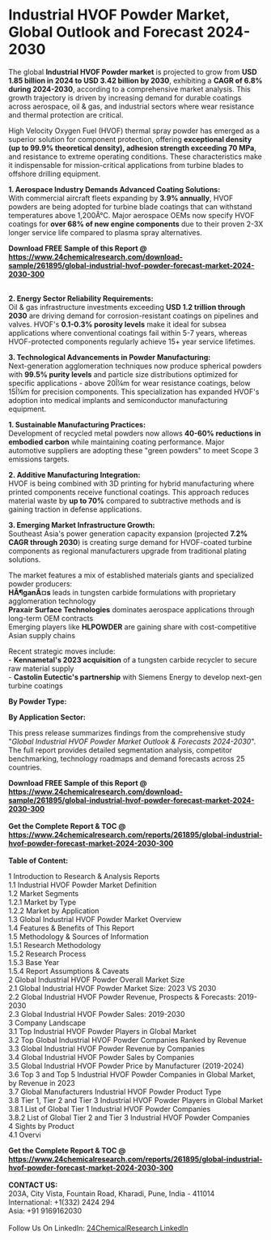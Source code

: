 <h1>Industrial HVOF Powder Market, Global Outlook and Forecast 2024-2030</h1><p>The global <strong>Industrial HVOF Powder market</strong> is projected to grow from <strong>USD 1.85 billion in 2024 to USD 3.42 billion by 2030</strong>, exhibiting a <strong>CAGR of 6.8% during 2024-2030</strong>, according to a comprehensive market analysis. This growth trajectory is driven by increasing demand for durable coatings across aerospace, oil &amp; gas, and industrial sectors where wear resistance and thermal protection are critical.</p><p>High Velocity Oxygen Fuel (HVOF) thermal spray powder has emerged as a superior solution for component protection, offering <strong>exceptional density (up to 99.9% theoretical density), adhesion strength exceeding 70 MPa</strong>, and resistance to extreme operating conditions. These characteristics make it indispensable for mission-critical applications from turbine blades to offshore drilling equipment.</p><p><strong>1. Aerospace Industry Demands Advanced Coating Solutions:</strong><br>
With commercial aircraft fleets expanding by <strong>3.9% annually</strong>, HVOF powders are being adopted for turbine blade coatings that can withstand temperatures above 1,200Â°C. Major aerospace OEMs now specify HVOF coatings for <strong>over 68% of new engine components</strong> due to their proven 2-3X longer service life compared to plasma spray alternatives.</p><div><b>Download FREE Sample of this Report @ 
            <a href="https://www.24chemicalresearch.com/download-sample/261895/global-industrial-hvof-powder-forecast-market-2024-2030-300">
            https://www.24chemicalresearch.com/download-sample/261895/global-industrial-hvof-powder-forecast-market-2024-2030-300</a></b></div><br><p><strong>2. Energy Sector Reliability Requirements:</strong><br>
Oil &amp; gas infrastructure investments exceeding <strong>USD 1.2 trillion through 2030</strong> are driving demand for corrosion-resistant coatings on pipelines and valves. HVOF's <strong>0.1-0.3% porosity levels</strong> make it ideal for subsea applications where conventional coatings fail within 5-7 years, whereas HVOF-protected components regularly achieve 15+ year service lifetimes.</p><p><strong>3. Technological Advancements in Powder Manufacturing:</strong><br>
Next-generation agglomeration techniques now produce spherical powders with <strong>99.5% purity levels</strong> and particle size distributions optimized for specific applications - above 20Î¼m for wear resistance coatings, below 15Î¼m for precision components. This specialization has expanded HVOF's adoption into medical implants and semiconductor manufacturing equipment.</p><p><strong>1. Sustainable Manufacturing Practices:</strong><br>
Development of recycled metal powders now allows <strong>40-60% reductions in embodied carbon</strong> while maintaining coating performance. Major automotive suppliers are adopting these "green powders" to meet Scope 3 emissions targets.</p><p><strong>2. Additive Manufacturing Integration:</strong><br>
HVOF is being combined with 3D printing for hybrid manufacturing where printed components receive functional coatings. This approach reduces material waste by <strong>up to 70%</strong> compared to subtractive methods and is gaining traction in defense applications.</p><p><strong>3. Emerging Market Infrastructure Growth:</strong><br>
Southeast Asia's power generation capacity expansion (projected <strong>7.2% CAGR through 2030</strong>) is creating surge demand for HVOF-coated turbine components as regional manufacturers upgrade from traditional plating solutions.</p><p>The market features a mix of established materials giants and specialized powder producers:<br>
<strong>HÃ¶ganÃ¤s</strong> leads in tungsten carbide formulations with proprietary agglomeration technology<br>
<strong>Praxair Surface Technologies</strong> dominates aerospace applications through long-term OEM contracts<br>
Emerging players like <strong>HLPOWDER</strong> are gaining share with cost-competitive Asian supply chains</p><p>Recent strategic moves include:<br>
- <strong>Kennametal's 2023 acquisition</strong> of a tungsten carbide recycler to secure raw material supply<br>
- <strong>Castolin Eutectic's partnership</strong> with Siemens Energy to develop next-gen turbine coatings</p><p><strong>By Powder Type:</strong>
</p><p><strong>By Application Sector:</strong>
</p><p>This press release summarizes findings from the comprehensive study "<em>Global Industrial HVOF Powder Market Outlook &amp; Forecasts 2024-2030</em>". The full report provides detailed segmentation analysis, competitor benchmarking, technology roadmaps and demand forecasts across 25 countries.</p><div><b>Download FREE Sample of this Report @ 
            <a href="https://www.24chemicalresearch.com/download-sample/261895/global-industrial-hvof-powder-forecast-market-2024-2030-300">
            https://www.24chemicalresearch.com/download-sample/261895/global-industrial-hvof-powder-forecast-market-2024-2030-300</a></b></div><br><div><b>Get the Complete Report & TOC @ 
            <a href="https://www.24chemicalresearch.com/reports/261895/global-industrial-hvof-powder-forecast-market-2024-2030-300">
            https://www.24chemicalresearch.com/reports/261895/global-industrial-hvof-powder-forecast-market-2024-2030-300</a></b></div><br>
            <b>Table of Content:</b><p>1 Introduction to Research & Analysis Reports<br />
    1.1 Industrial HVOF Powder Market Definition<br />
    1.2 Market Segments<br />
        1.2.1 Market by Type<br />
        1.2.2 Market by Application<br />
    1.3 Global Industrial HVOF Powder Market Overview<br />
    1.4 Features & Benefits of This Report<br />
    1.5 Methodology & Sources of Information<br />
        1.5.1 Research Methodology<br />
        1.5.2 Research Process<br />
        1.5.3 Base Year<br />
        1.5.4 Report Assumptions & Caveats<br />
2 Global Industrial HVOF Powder Overall Market Size<br />
    2.1 Global Industrial HVOF Powder Market Size: 2023 VS 2030<br />
    2.2 Global Industrial HVOF Powder Revenue, Prospects & Forecasts: 2019-2030<br />
    2.3 Global Industrial HVOF Powder Sales: 2019-2030<br />
3 Company Landscape<br />
    3.1 Top Industrial HVOF Powder Players in Global Market<br />
    3.2 Top Global Industrial HVOF Powder Companies Ranked by Revenue<br />
    3.3 Global Industrial HVOF Powder Revenue by Companies<br />
    3.4 Global Industrial HVOF Powder Sales by Companies<br />
    3.5 Global Industrial HVOF Powder Price by Manufacturer (2019-2024)<br />
    3.6 Top 3 and Top 5 Industrial HVOF Powder Companies in Global Market, by Revenue in 2023<br />
    3.7 Global Manufacturers Industrial HVOF Powder Product Type<br />
    3.8 Tier 1, Tier 2 and Tier 3 Industrial HVOF Powder Players in Global Market<br />
        3.8.1 List of Global Tier 1 Industrial HVOF Powder Companies<br />
        3.8.2 List of Global Tier 2 and Tier 3 Industrial HVOF Powder Companies<br />
4 Sights by Product<br />
    4.1 Overvi</p><div><b>Get the Complete Report & TOC @ 
            <a href="https://www.24chemicalresearch.com/reports/261895/global-industrial-hvof-powder-forecast-market-2024-2030-300">
            https://www.24chemicalresearch.com/reports/261895/global-industrial-hvof-powder-forecast-market-2024-2030-300</a></b></div><br><b>CONTACT US:</b><br>
            203A, City Vista, Fountain Road, Kharadi, Pune, India - 411014<br>
            International: +1(332) 2424 294<br>
            Asia: +91 9169162030 <br><br>
            Follow Us On LinkedIn: <a href="https://www.linkedin.com/company/24chemicalresearch/">24ChemicalResearch LinkedIn</a>
